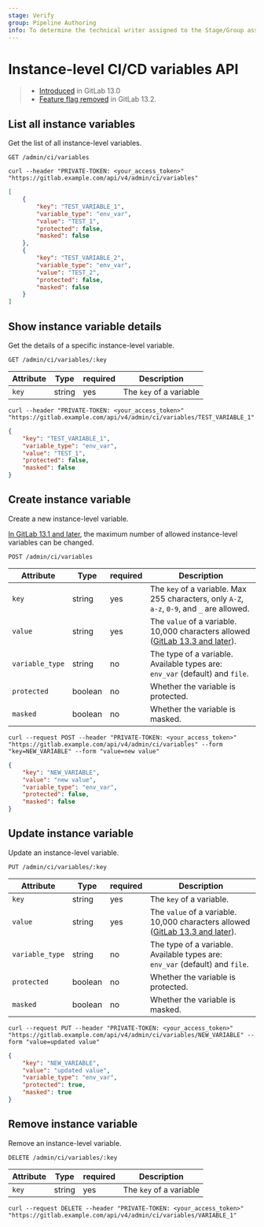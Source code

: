 ```yaml
---
stage: Verify
group: Pipeline Authoring
info: To determine the technical writer assigned to the Stage/Group associated with this page, see https://about.gitlab.com/handbook/engineering/ux/technical-writing/#assignments
---
```


# Instance-level CI/CD variables API

> - [Introduced](https://gitlab.com/gitlab-org/gitlab/-/issues/14108) in GitLab 13.0
> - [Feature flag removed](https://gitlab.com/gitlab-org/gitlab/-/issues/218249) in GitLab 13.2.

## List all instance variables

Get the list of all instance-level variables.

```plaintext
GET /admin/ci/variables
```

```shell
curl --header "PRIVATE-TOKEN: <your_access_token>" "https://gitlab.example.com/api/v4/admin/ci/variables"
```

```json
[
    {
        "key": "TEST_VARIABLE_1",
        "variable_type": "env_var",
        "value": "TEST_1",
        "protected": false,
        "masked": false
    },
    {
        "key": "TEST_VARIABLE_2",
        "variable_type": "env_var",
        "value": "TEST_2",
        "protected": false,
        "masked": false
    }
]
```

## Show instance variable details

Get the details of a specific instance-level variable.

```plaintext
GET /admin/ci/variables/:key
```

| Attribute | Type    | required | Description           |
|-----------|---------|----------|-----------------------|
| `key`     | string  | yes      | The `key` of a variable |

```shell
curl --header "PRIVATE-TOKEN: <your_access_token>" "https://gitlab.example.com/api/v4/admin/ci/variables/TEST_VARIABLE_1"
```

```json
{
    "key": "TEST_VARIABLE_1",
    "variable_type": "env_var",
    "value": "TEST_1",
    "protected": false,
    "masked": false
}
```

## Create instance variable

Create a new instance-level variable.

[In GitLab 13.1 and later](https://gitlab.com/gitlab-org/gitlab/-/issues/216097), the maximum number of allowed instance-level variables can be changed.

```plaintext
POST /admin/ci/variables
```

| Attribute       | Type    | required | Description           |
|-----------------|---------|----------|-----------------------|
| `key`           | string  | yes      | The `key` of a variable. Max 255 characters, only `A-Z`, `a-z`, `0-9`, and `_` are allowed. |
| `value`         | string  | yes      | The `value` of a variable. 10,000 characters allowed ([GitLab 13.3 and later](https://gitlab.com/gitlab-org/gitlab/-/issues/220028)). |
| `variable_type` | string  | no       | The type of a variable. Available types are: `env_var` (default) and `file`. |
| `protected`     | boolean | no       | Whether the variable is protected. |
| `masked`        | boolean | no       | Whether the variable is masked. |

```shell
curl --request POST --header "PRIVATE-TOKEN: <your_access_token>" "https://gitlab.example.com/api/v4/admin/ci/variables" --form "key=NEW_VARIABLE" --form "value=new value"
```

```json
{
    "key": "NEW_VARIABLE",
    "value": "new value",
    "variable_type": "env_var",
    "protected": false,
    "masked": false
}
```

## Update instance variable

Update an instance-level variable.

```plaintext
PUT /admin/ci/variables/:key
```

| Attribute       | Type    | required | Description             |
|-----------------|---------|----------|-------------------------|
| `key`           | string  | yes      | The `key` of a variable.   |
| `value`         | string  | yes      | The `value` of a variable. 10,000 characters allowed ([GitLab 13.3 and later](https://gitlab.com/gitlab-org/gitlab/-/issues/220028)). |
| `variable_type` | string  | no       | The type of a variable. Available types are: `env_var` (default) and `file`. |
| `protected`     | boolean | no       | Whether the variable is protected. |
| `masked`        | boolean | no       | Whether the variable is masked. |

```shell
curl --request PUT --header "PRIVATE-TOKEN: <your_access_token>" "https://gitlab.example.com/api/v4/admin/ci/variables/NEW_VARIABLE" --form "value=updated value"
```

```json
{
    "key": "NEW_VARIABLE",
    "value": "updated value",
    "variable_type": "env_var",
    "protected": true,
    "masked": true
}
```

## Remove instance variable

Remove an instance-level variable.

```plaintext
DELETE /admin/ci/variables/:key
```

| Attribute | Type    | required | Description             |
|-----------|---------|----------|-------------------------|
| `key`     | string  | yes      | The `key` of a variable |

```shell
curl --request DELETE --header "PRIVATE-TOKEN: <your_access_token>" "https://gitlab.example.com/api/v4/admin/ci/variables/VARIABLE_1"
```
